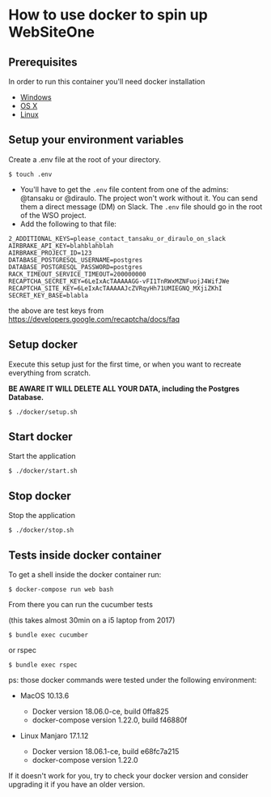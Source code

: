 # How to use docker to spin up WebSiteOne

## Prerequisites

In order to run this container you'll need docker installation
* [Windows](https://docs.docker.com/docker-for-windows/)
* [OS X](https://docs.docker.com/docker-for-mac/)
* [Linux](https://docs.docker.com/linux/started/)

## Setup your environment variables

Create a .env file at the root of your directory.

```
$ touch .env
```

* You'll have to get the `.env` file content from one of the admins: @tansaku or @diraulo.  The project won't work without it.  You can send them a direct message (DM) on Slack.  The `.env` file should go in the root of the WSO project.
* Add the following to that file:

```
2_ADDITIONAL_KEYS=please_contact_tansaku_or_diraulo_on_slack
AIRBRAKE_API_KEY=blahblahblah
AIRBRAKE_PROJECT_ID=123
DATABASE_POSTGRESQL_USERNAME=postgres
DATABASE_POSTGRESQL_PASSWORD=postgres
RACK_TIMEOUT_SERVICE_TIMEOUT=200000000
RECAPTCHA_SECRET_KEY=6LeIxAcTAAAAAGG-vFI1TnRWxMZNFuojJ4WifJWe
RECAPTCHA_SITE_KEY=6LeIxAcTAAAAAJcZVRqyHh71UMIEGNQ_MXjiZKhI
SECRET_KEY_BASE=blabla
```

the above are test keys from https://developers.google.com/recaptcha/docs/faq

## Setup docker

Execute this setup just for the first time, or when you want to recreate everything from scratch.

**BE AWARE IT WILL DELETE ALL YOUR DATA, including the Postgres Database.**




```
$ ./docker/setup.sh
```

## Start docker

Start the application

```
$ ./docker/start.sh
```

## Stop docker

Stop the application

```
$ ./docker/stop.sh
```

## Tests inside docker container

To get a shell inside the docker container run:

```
$ docker-compose run web bash
```

From there you can run the cucumber tests 

(this takes almost 30min on a i5 laptop from 2017)

```
$ bundle exec cucumber
```

or rspec

```
$ bundle exec rspec
```

ps: those docker commands were tested under the following environment:

- MacOS 10.13.6
    - Docker version 18.06.0-ce, build 0ffa825
    - docker-compose version 1.22.0, build f46880f

- Linux Manjaro 17.1.12
    - Docker version 18.06.1-ce, build e68fc7a215
    - docker-compose version 1.22.0


If it doesn't work for you, try to check your docker version and consider upgrading it if you have an older version.

